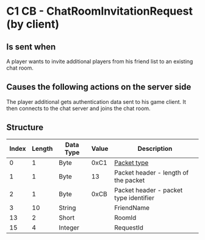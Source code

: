 # C1 CB - ChatRoomInvitationRequest (by client)

## Is sent when

A player wants to invite additional players from his friend list to an existing chat room.

## Causes the following actions on the server side

The player additional gets authentication data sent to his game client. It then connects to the chat server and joins the chat room.

## Structure

| Index | Length | Data Type | Value | Description |
|-------|--------|-----------|-------|-------------|
| 0 | 1 |   Byte   | 0xC1  | [Packet type](PacketTypes.md) |
| 1 | 1 |    Byte   |   13   | Packet header - length of the packet |
| 2 | 1 |    Byte   | 0xCB  | Packet header - packet type identifier |
| 3 | 10 | String |  | FriendName |
| 13 | 2 | Short |  | RoomId |
| 15 | 4 | Integer |  | RequestId |
